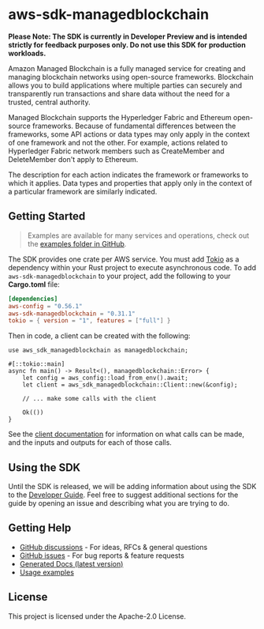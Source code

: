 # aws-sdk-managedblockchain

**Please Note: The SDK is currently in Developer Preview and is intended strictly for
feedback purposes only. Do not use this SDK for production workloads.**

Amazon Managed Blockchain is a fully managed service for creating and managing blockchain networks using open-source frameworks. Blockchain allows you to build applications where multiple parties can securely and transparently run transactions and share data without the need for a trusted, central authority.

Managed Blockchain supports the Hyperledger Fabric and Ethereum open-source frameworks. Because of fundamental differences between the frameworks, some API actions or data types may only apply in the context of one framework and not the other. For example, actions related to Hyperledger Fabric network members such as CreateMember and DeleteMember don't apply to Ethereum.

The description for each action indicates the framework or frameworks to which it applies. Data types and properties that apply only in the context of a particular framework are similarly indicated.

## Getting Started

> Examples are available for many services and operations, check out the
> [examples folder in GitHub](https://github.com/awslabs/aws-sdk-rust/tree/main/examples).

The SDK provides one crate per AWS service. You must add [Tokio](https://crates.io/crates/tokio)
as a dependency within your Rust project to execute asynchronous code. To add `aws-sdk-managedblockchain` to
your project, add the following to your **Cargo.toml** file:

```toml
[dependencies]
aws-config = "0.56.1"
aws-sdk-managedblockchain = "0.31.1"
tokio = { version = "1", features = ["full"] }
```

Then in code, a client can be created with the following:

```rust,no_run
use aws_sdk_managedblockchain as managedblockchain;

#[::tokio::main]
async fn main() -> Result<(), managedblockchain::Error> {
    let config = aws_config::load_from_env().await;
    let client = aws_sdk_managedblockchain::Client::new(&config);

    // ... make some calls with the client

    Ok(())
}
```

See the [client documentation](https://docs.rs/aws-sdk-managedblockchain/latest/aws_sdk_managedblockchain/client/struct.Client.html)
for information on what calls can be made, and the inputs and outputs for each of those calls.

## Using the SDK

Until the SDK is released, we will be adding information about using the SDK to the
[Developer Guide](https://docs.aws.amazon.com/sdk-for-rust/latest/dg/welcome.html). Feel free to suggest
additional sections for the guide by opening an issue and describing what you are trying to do.

## Getting Help

* [GitHub discussions](https://github.com/awslabs/aws-sdk-rust/discussions) - For ideas, RFCs & general questions
* [GitHub issues](https://github.com/awslabs/aws-sdk-rust/issues/new/choose) - For bug reports & feature requests
* [Generated Docs (latest version)](https://awslabs.github.io/aws-sdk-rust/)
* [Usage examples](https://github.com/awslabs/aws-sdk-rust/tree/main/examples)

## License

This project is licensed under the Apache-2.0 License.


